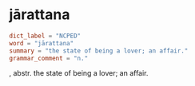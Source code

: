 # jārattana

``` toml
dict_label = "NCPED"
word = "jārattana"
summary = "the state of being a lover; an affair."
grammar_comment = "n."
```

, abstr. the state of being a lover; an affair.

